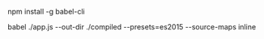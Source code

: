 npm install -g babel-cli

babel ./app.js --out-dir ./compiled --presets=es2015 --source-maps inline
